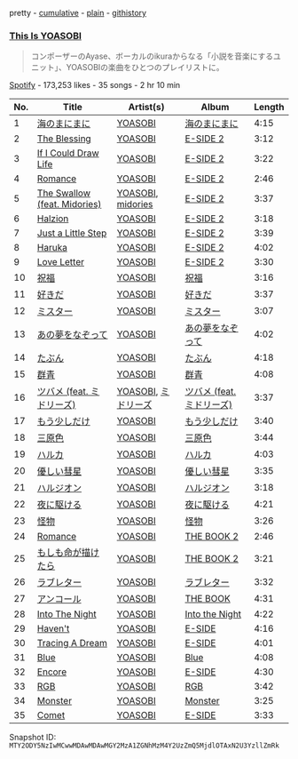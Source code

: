 pretty - [cumulative](/playlists/cumulative/37i9dQZF1DWVVbqQrqciCF.md) - [plain](/playlists/plain/37i9dQZF1DWVVbqQrqciCF) - [githistory](https://github.githistory.xyz/mackorone/spotify-playlist-archive/blob/main/playlists/plain/37i9dQZF1DWVVbqQrqciCF)

### [This Is YOASOBI](https://open.spotify.com/playlist/37i9dQZF1DWVVbqQrqciCF)

> コンポーザーのAyase、ボーカルのikuraからなる「小説を音楽にするユニット」、YOASOBIの楽曲をひとつのプレイリストに。

[Spotify](https://open.spotify.com/user/spotify) - 173,253 likes - 35 songs - 2 hr 10 min

| No. | Title | Artist(s) | Album | Length |
|---|---|---|---|---|
| 1 | [海のまにまに](https://open.spotify.com/track/0loZ1KfQSLJxYR0Y7dImKN) | [YOASOBI](https://open.spotify.com/artist/64tJ2EAv1R6UaZqc4iOCyj) | [海のまにまに](https://open.spotify.com/album/6M4p4S5t8PuRZiq7zvMEPB) | 4:15 |
| 2 | [The Blessing](https://open.spotify.com/track/4KFvsGchCp4c7zphBlPxz3) | [YOASOBI](https://open.spotify.com/artist/64tJ2EAv1R6UaZqc4iOCyj) | [E\-SIDE 2](https://open.spotify.com/album/0ojhCKa6vLf8p81CNJ7ctO) | 3:12 |
| 3 | [If I Could Draw Life](https://open.spotify.com/track/5ASNsnnOvreLu9FtvA3jpR) | [YOASOBI](https://open.spotify.com/artist/64tJ2EAv1R6UaZqc4iOCyj) | [E\-SIDE 2](https://open.spotify.com/album/0ojhCKa6vLf8p81CNJ7ctO) | 3:22 |
| 4 | [Romance](https://open.spotify.com/track/6Kh3obD8LG4yeXxQDhr6Vr) | [YOASOBI](https://open.spotify.com/artist/64tJ2EAv1R6UaZqc4iOCyj) | [E\-SIDE 2](https://open.spotify.com/album/0ojhCKa6vLf8p81CNJ7ctO) | 2:46 |
| 5 | [The Swallow \(feat\. Midories\)](https://open.spotify.com/track/6oexafIxFkZaEEcfJCsx4y) | [YOASOBI](https://open.spotify.com/artist/64tJ2EAv1R6UaZqc4iOCyj), [midories](https://open.spotify.com/artist/71hoL3Rlmuptv4h4g2bJxU) | [E\-SIDE 2](https://open.spotify.com/album/0ojhCKa6vLf8p81CNJ7ctO) | 3:37 |
| 6 | [Halzion](https://open.spotify.com/track/6YgWUfKPwZJigKBbSDwu7e) | [YOASOBI](https://open.spotify.com/artist/64tJ2EAv1R6UaZqc4iOCyj) | [E\-SIDE 2](https://open.spotify.com/album/0ojhCKa6vLf8p81CNJ7ctO) | 3:18 |
| 7 | [Just a Little Step](https://open.spotify.com/track/3UCbRuJbsnEZeGLXefqeow) | [YOASOBI](https://open.spotify.com/artist/64tJ2EAv1R6UaZqc4iOCyj) | [E\-SIDE 2](https://open.spotify.com/album/0ojhCKa6vLf8p81CNJ7ctO) | 3:39 |
| 8 | [Haruka](https://open.spotify.com/track/0jFon5RVg19KlwNVnXVX0s) | [YOASOBI](https://open.spotify.com/artist/64tJ2EAv1R6UaZqc4iOCyj) | [E\-SIDE 2](https://open.spotify.com/album/0ojhCKa6vLf8p81CNJ7ctO) | 4:02 |
| 9 | [Love Letter](https://open.spotify.com/track/325iR7dCw6hNekr48puGdG) | [YOASOBI](https://open.spotify.com/artist/64tJ2EAv1R6UaZqc4iOCyj) | [E\-SIDE 2](https://open.spotify.com/album/0ojhCKa6vLf8p81CNJ7ctO) | 3:30 |
| 10 | [祝福](https://open.spotify.com/track/7ajpbW6tBpqUI9foCtwlLw) | [YOASOBI](https://open.spotify.com/artist/64tJ2EAv1R6UaZqc4iOCyj) | [祝福](https://open.spotify.com/album/7KS8ZZpgraGBazVoSeX6O4) | 3:16 |
| 11 | [好きだ](https://open.spotify.com/track/7537JfhvVpEqkrY2CIY7zu) | [YOASOBI](https://open.spotify.com/artist/64tJ2EAv1R6UaZqc4iOCyj) | [好きだ](https://open.spotify.com/album/1IOv9TZ1IarsEQ6RB7HEe0) | 3:37 |
| 12 | [ミスター](https://open.spotify.com/track/2YbNZLoiREBYZo4HeKB8Np) | [YOASOBI](https://open.spotify.com/artist/64tJ2EAv1R6UaZqc4iOCyj) | [ミスター](https://open.spotify.com/album/4oGSH2U1aP0Jr0zldlMRAt) | 3:07 |
| 13 | [あの夢をなぞって](https://open.spotify.com/track/4BE1OloRc9xwjyqA4wFFuN) | [YOASOBI](https://open.spotify.com/artist/64tJ2EAv1R6UaZqc4iOCyj) | [あの夢をなぞって](https://open.spotify.com/album/6VtHuuDn351LBXwpxmvZqt) | 4:02 |
| 14 | [たぶん](https://open.spotify.com/track/62Lv9WcrfzJqhvYDbilJy3) | [YOASOBI](https://open.spotify.com/artist/64tJ2EAv1R6UaZqc4iOCyj) | [たぶん](https://open.spotify.com/album/2882DYZkYy3UOYyWOvbnnl) | 4:18 |
| 15 | [群青](https://open.spotify.com/track/0T4AitQuq8IJhWBWuZwkFA) | [YOASOBI](https://open.spotify.com/artist/64tJ2EAv1R6UaZqc4iOCyj) | [群青](https://open.spotify.com/album/4nLIK2uFzYUJqLAfJZYgLx) | 4:08 |
| 16 | [ツバメ \(feat\. ミドリーズ\)](https://open.spotify.com/track/0yzX8MYYJHw7A3PLvgEc7e) | [YOASOBI](https://open.spotify.com/artist/64tJ2EAv1R6UaZqc4iOCyj), [ミドリーズ](https://open.spotify.com/artist/3y1b2eef2HLeYyqFJLtH4p) | [ツバメ \(feat\. ミドリーズ\)](https://open.spotify.com/album/3hLagbbi0Ud7VLJC9AxiTr) | 3:37 |
| 17 | [もう少しだけ](https://open.spotify.com/track/2pXmohBUnD5Li93sgpbPSg) | [YOASOBI](https://open.spotify.com/artist/64tJ2EAv1R6UaZqc4iOCyj) | [もう少しだけ](https://open.spotify.com/album/32fJ6KxH53e7buqrMsNH5I) | 3:40 |
| 18 | [三原色](https://open.spotify.com/track/3FUCuf498nFHJXFYR1V9Bd) | [YOASOBI](https://open.spotify.com/artist/64tJ2EAv1R6UaZqc4iOCyj) | [三原色](https://open.spotify.com/album/3MeMuzwFRLje0g7fdni41h) | 3:44 |
| 19 | [ハルカ](https://open.spotify.com/track/6wKmxUeMJAoz2GpMrw95z5) | [YOASOBI](https://open.spotify.com/artist/64tJ2EAv1R6UaZqc4iOCyj) | [ハルカ](https://open.spotify.com/album/6uq5X6zI466fOyPkzwVYTH) | 4:03 |
| 20 | [優しい彗星](https://open.spotify.com/track/19fhOFi6pNGeZe5uiFlm7c) | [YOASOBI](https://open.spotify.com/artist/64tJ2EAv1R6UaZqc4iOCyj) | [優しい彗星](https://open.spotify.com/album/2JTvRXbEc1JGPrlKC435Jf) | 3:35 |
| 21 | [ハルジオン](https://open.spotify.com/track/7HneEBTvTra2CRYsxgMOAi) | [YOASOBI](https://open.spotify.com/artist/64tJ2EAv1R6UaZqc4iOCyj) | [ハルジオン](https://open.spotify.com/album/4sKqN5y5RydUVgSSccH13q) | 3:18 |
| 22 | [夜に駆ける](https://open.spotify.com/track/3dPtXHP0oXQ4HCWHsOA9js) | [YOASOBI](https://open.spotify.com/artist/64tJ2EAv1R6UaZqc4iOCyj) | [夜に駆ける](https://open.spotify.com/album/3GzwPyPZCyrqUTaurTaS23) | 4:21 |
| 23 | [怪物](https://open.spotify.com/track/06XQvnJb53SUYmlWIhUXUi) | [YOASOBI](https://open.spotify.com/artist/64tJ2EAv1R6UaZqc4iOCyj) | [怪物](https://open.spotify.com/album/41HUxKwnbrg8IdelmMibj9) | 3:26 |
| 24 | [Romance](https://open.spotify.com/track/0dSPApaBoWn6SA4GKWq9QK) | [YOASOBI](https://open.spotify.com/artist/64tJ2EAv1R6UaZqc4iOCyj) | [THE BOOK 2](https://open.spotify.com/album/5uStDUB4nlmItpz2AYlFtd) | 2:46 |
| 25 | [もしも命が描けたら](https://open.spotify.com/track/5WYTSyhKonzQZ3hu14LNr6) | [YOASOBI](https://open.spotify.com/artist/64tJ2EAv1R6UaZqc4iOCyj) | [THE BOOK 2](https://open.spotify.com/album/5uStDUB4nlmItpz2AYlFtd) | 3:21 |
| 26 | [ラブレター](https://open.spotify.com/track/185Wm4Mx09dQG0fUktklDm) | [YOASOBI](https://open.spotify.com/artist/64tJ2EAv1R6UaZqc4iOCyj) | [ラブレター](https://open.spotify.com/album/6RfHLN2DLnZLAvR5Ogb4jA) | 3:32 |
| 27 | [アンコール](https://open.spotify.com/track/465JzFiajJO59sUrDFsxdC) | [YOASOBI](https://open.spotify.com/artist/64tJ2EAv1R6UaZqc4iOCyj) | [THE BOOK](https://open.spotify.com/album/1xhO0GSoezdPJcSuNe1ySv) | 4:31 |
| 28 | [Into The Night](https://open.spotify.com/track/0JyJVPi4IBCgj2wTRKb0yN) | [YOASOBI](https://open.spotify.com/artist/64tJ2EAv1R6UaZqc4iOCyj) | [Into the Night](https://open.spotify.com/album/6MZSQuewUgYmyFGvN5S0rz) | 4:22 |
| 29 | [Haven't](https://open.spotify.com/track/33ALvsldNGJduk3Bqr7VjS) | [YOASOBI](https://open.spotify.com/artist/64tJ2EAv1R6UaZqc4iOCyj) | [E\-SIDE](https://open.spotify.com/album/2Il38p3xyKeLHM5tHa4b6R) | 4:16 |
| 30 | [Tracing A Dream](https://open.spotify.com/track/4L9Iuupn2JTSCHSn8uVdD6) | [YOASOBI](https://open.spotify.com/artist/64tJ2EAv1R6UaZqc4iOCyj) | [E\-SIDE](https://open.spotify.com/album/2Il38p3xyKeLHM5tHa4b6R) | 4:01 |
| 31 | [Blue](https://open.spotify.com/track/3eGKvQ0eYpyl28lMo8ZT93) | [YOASOBI](https://open.spotify.com/artist/64tJ2EAv1R6UaZqc4iOCyj) | [Blue](https://open.spotify.com/album/142pAHbasPxFPBKbS5wsb3) | 4:08 |
| 32 | [Encore](https://open.spotify.com/track/0O0RP8iesLTKxhlEY4MKX6) | [YOASOBI](https://open.spotify.com/artist/64tJ2EAv1R6UaZqc4iOCyj) | [E\-SIDE](https://open.spotify.com/album/2Il38p3xyKeLHM5tHa4b6R) | 4:30 |
| 33 | [RGB](https://open.spotify.com/track/55O5PJor96At64xOQSWnkc) | [YOASOBI](https://open.spotify.com/artist/64tJ2EAv1R6UaZqc4iOCyj) | [RGB](https://open.spotify.com/album/1lFZcTOrL1ZukflkJg9zX2) | 3:42 |
| 34 | [Monster](https://open.spotify.com/track/7M9lc2hHXKQobbHQ31Yg2v) | [YOASOBI](https://open.spotify.com/artist/64tJ2EAv1R6UaZqc4iOCyj) | [Monster](https://open.spotify.com/album/3GUW4WpvJPXgzsOW1hVifv) | 3:25 |
| 35 | [Comet](https://open.spotify.com/track/7LrT6Lpn0hOQ58pbBP6D2M) | [YOASOBI](https://open.spotify.com/artist/64tJ2EAv1R6UaZqc4iOCyj) | [E\-SIDE](https://open.spotify.com/album/2Il38p3xyKeLHM5tHa4b6R) | 3:33 |

Snapshot ID: `MTY2ODY5NzIwMCwwMDAwMDAwMGY2MzA1ZGNhMzM4Y2UzZmQ5MjdlOTAxN2U3YzllZmRk`
